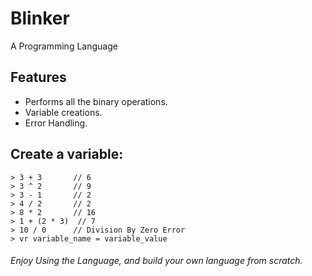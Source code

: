 # Blinker
A Programming Language

## Features
- Performs all the binary operations.
- Variable creations.
- Error Handling.

## Create a variable:
```text
> 3 + 3       // 6
> 3 ^ 2       // 9
> 3 - 1       // 2
> 4 / 2       // 2
> 8 * 2       // 16
> 1 + (2 * 3)  // 7
> 10 / 0      // Division By Zero Error
> vr variable_name = variable_value
```

###### Enjoy Using the Language, and build your own language from scratch. 
